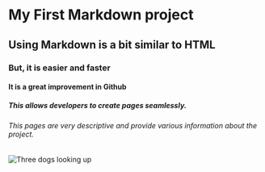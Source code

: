 # My First Markdown project
## Using Markdown is a bit similar to HTML 
### But, it is easier and faster
#### It is a great improvement in Github
##### This allows developers to create pages seamlessly.
###### This pages are very descriptive and provide various information about the project.

![Three dogs looking up](https://github.com/user-attachments/assets/1ed2f57c-4f22-4d20-8027-ce9f9d026362)

